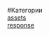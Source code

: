 #Категории<br/>
[assets](https://github.com/rainnogame/learning/blob/master/table_of_content/docs/yii/assets/assets.md)<br/>
[response](https://github.com/rainnogame/learning/blob/master/table_of_content/docs/yii/response/response.md)<br/>
